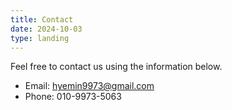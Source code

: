 ```yaml
---
title: Contact
date: 2024-10-03
type: landing
---
```

Feel free to contact us using the information below.

- Email: hyemin9973@gmail.com
- Phone: 010-9973-5063
